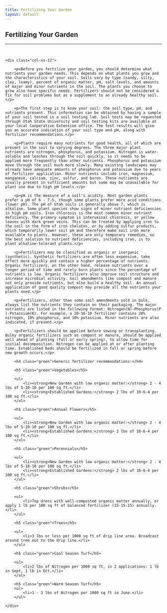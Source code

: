 ```yaml
---
title: Fertilizing Your Garden
layout: default
---
```


<h2 class="green text-center">Fertilizing Your Garden</h2>
<hr>

<br />

<div class="row-fluid">

	<div class="col-xs-12">
	
		<p>Before you fertilize your garden, you should determine what nutrients your garden needs. This depends on what plants you grow and the characteristics of your soil. Soils vary by type (sandy, silty, clay, loamy), percent of organic matter, pH, salt levels, and amounts of major and minor nutrients in the soil. The plants you choose to grow also have specific needs. Fertilizers should not be considered a fix for soil problems but as a supplement to an already healthy soil.</p>
		 
		<p>The first step is to know your soil: the soil type, pH, and nutrients present. This information can be obtained by having a sample of your soil tested in a soil testing lab. Soil tests may be requested through Utah State University and soil testing kits are available at your local Cooperative Extension office. The test results will give you an accurate indication of your soil type and pH, along with fertilizer recommendations.</p>
		 
		<p>Plants require many nutrients for good health, all of which are present in the soil to varying degrees. The three major plant nutrients are nitrogen, phosphorus, and potassium. Nitrogen is water-soluble and leaches through the soil quickly, so it needs to be applied more frequently than other nutrients. Phosphorus and potassium move through the soil much more slowly. Many existing landscapes may already have adequate amounts of phosphorus and potassium due to years of fertilizer application. Minor nutrients include iron, magnesium, manganese, calcium, zinc, sulfur, and boron. These nutrients are usually present in sufficient amounts but some may be unavailable for plant use due to high pH levels.</p>
		 
		<p>pH is the measure of a soil's acidity. Most garden plants prefer a pH of 6 - 7.5, though some plants prefer more acid conditions (lower pH). The pH of Utah soils is generally above 7, which is alkaline. Some plant species show signs of minor nutrient deficiencies in high pH soils. Iron chlorosis is the most common minor nutrient deficiency. The primary symptom is interveinal chlorosis, or yellow leaves with dark green veins. This can be treated by applying iron to the soil in the form of iron chelates, or by adding sulfur products, which temporarily lower soil pH and therefore make soil iron more available to plants. However, these are only temporary remedies, so the best solution to nutrient deficiencies, including iron, is to plant alkaline-tolerant plants.</p>
		 
		<p>Fertilizers may be classified as organic or inorganic (synthetic). Synthetic fertilizers are often less expensive, take effect more quickly and contain a higher percentage of nutrients. Organic fertilizers, on the other hand, release nutrients over a longer period of time and rarely burn plants since the percentage of nutrients is low. Organic fertilizers also improve soil structure and increase microbial activity. Soil amendments like compost and manure not only provide nutrients, but also build a healthy soil. An annual application of good quality compost may provide all the nutrients your plants need.</p>
		
		<p>Fertilizers, other than some soil amendments sold in bulk, always list the nutrients they contain on their packaging. The major nutrients are listed in the following format: Nitrogen(N)-Phosphorus(P )-Potassium(K). For example, a 20-10-10 fertilizer contains 20% nitrogen, 10% phosphorus, and 10% potassium. Minor nutrients are also indicated, if present.</p>
		
		<p>Fertilizers should be applied before sowing or transplanting. Bulky organic fertilizers such as compost or manure, should be applied well ahead of planting (fall or early spring), to allow time for initial decomposition. Nitrogen can be applied at or after planting time. Established beds should be fertilized in fall or spring before new growth occurs.</p>
		
		<h4 class="green">Generic fertilizer recommendations:</h4>
		 
		<h5 class="green">Vegetables</h5>
		
		<ul>
			<li><strong>New Garden with low organic matter:</strong> 2 - 4 lbs of 5-10-10 per 100 sq ft.</li>
			<li><strong>Established Gardens:</strong> 2 lbs of 10-6-4 per 100 sq ft.</li>
		</ul>
		 
		<h5 class="green">Annual Flowers</h5>
		
		<ul>
			<li><strong>New Garden with low organic matter:</strong> 2 - 4 lbs of 5-10-10 per 100 sq ft.</li>
			<li><strong>Established Gardens:</strong> 2 lbs of 10-6-4 per 100 sq ft.</li>
		</ul>
		
		<h5 class="green">Perennials</h5>
		
		<ul>
			<li><strong>New Garden with low organic matter:</strong> 2 - 4 lbs of 5-10-10 per 100 sq ft.</li>
			<li><strong>Established Gardens:</strong> 2 lbs of 10-6-4 per 100 sq ft.</li>
		</ul> 
		
		<h5 class="green">Shrubs</h5>
		
		<ul>
			<li>Top dress with well-composted organic matter annually, or apply 1 lb per 100 sq ft of balanced fertilizer (15-15-15) annually.</li>
		</ul> 
		 
		<h5 class="green">Trees</h5>
		
		<ul>
			<li>3 lbs or less per 1000 sq ft of drip line area. Broadcast around tree out to the drip line.</li>
		</ul>
		 
		<h5 class="green">Cool Season Turf</h5>
		
		<ul>
			<li>2 lbs of Nitrogen per 1000 sq ft, in 2 applications: 1 lb in Sept, 1 lb in Oct.</li>
		</ul>
		  
		<h5 class="green">Warm Season Turf</h5>
		<ul>
			<li>1 - 2 lbs of Nitrogen per 1000 sq ft in June.</li>
		</ul>	
	
	</div>
	
</div>